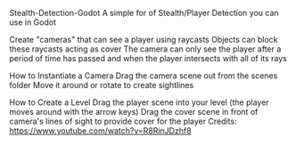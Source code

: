 Stealth-Detection-Godot
A simple for of Stealth/Player Detection you can use in Godot

Create "cameras" that can see a player using raycasts Objects can block these raycasts acting as cover The camera can only see the player after a period of time has passed and when the player intersects with all of its rays

How to Instantiate a Camera
Drag the camera scene out from the scenes folder
Move it around or rotate to create sightlines

How to Create a Level
Drag the player scene into your level (the player moves around with the arrow keys)
Drag the cover scene in front of camera's lines of sight to provide cover for the player
Credits: https://www.youtube.com/watch?v=R8RinJDzhf8
